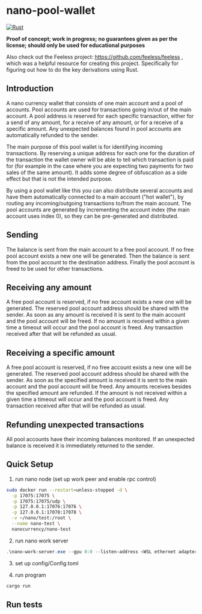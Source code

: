 # nano-pool-wallet

[![Rust](https://github.com/Daan4/nano-pool-wallet/actions/workflows/rust.yml/badge.svg)](https://github.com/Daan4/nano-pool-wallet/actions/workflows/rust.yml)

**Proof of concept; work in progress; no guarantees given as per the license; should only be used for educational purposes**

Also check out the Feeless project: https://github.com/feeless/feeless , which was a helpful resource for creating this project. Specifically for figuring out how to do the key derivations using Rust.

## Introduction

A nano currency wallet that consists of one main account and a pool of accounts. Pool accounts are used for transactions going in/out of the main account. A pool address is reserved for each specific transaction, either for a send of any amount, for a receive of any amount, or for a receive of a specific amount. Any unexpected balances found in pool accounts are automatically refunded to the sender.

The main purpose of this pool wallet is for identifying incoming transactions. By reserving a unique address for each one for the duration of the transaction the wallet owner will be able to tell which transaction is paid for (for example in the case where you are expecting two payments for two sales of the same amount). It adds some degree of obfuscation as a side effect but that is not the intended purpose.

By using a pool wallet like this you can also distribute several accounts and have them automatically connected to a main account ("hot wallet"), by routing any incoming/outgoing transactions to/from the main account. The pool accounts are generated by incrementing the account index (the main account uses index 0), so they can be pre-generated and distributed.

## Sending

The balance is sent from the main account to a free pool account. If no free pool account exists a new one will be generated. Then the balance is sent from the pool account to the destination address. Finally the pool account is freed to be used for other transactions.

## Receiving any amount

A free pool account is reserved, if no free account exists a new one will be generated. The reserved pool account address should be shared with the sender. As soon as any amount is received it is sent to the main account and the pool account will be freed. If no amount is received within a given time a timeout will occur and the pool account is freed. Any transaction received after that will be refunded as usual.

## Receiving a specific amount

A free pool account is reserved, if no free account exists a new one will be generated. The reserved pool account address should be shared with the sender. As soon as the specified amount is received it is sent to the main account and the pool account will be freed. Any amounts receives besides the specified amount are refunded. If the amount is not received within a given time a timeout will occur and the pool account is freed. Any transaction received after that will be refunded as usual.

## Refunding unexpected transactions

All pool accounts have their incoming balances monitored. If an unexpected balance is received it is immediately returned to the sender.

## Quick Setup

1. run nano node (set up work peer and enable rpc control)

```bash
sudo docker run --restart=unless-stopped -d \
  -p 17075:17075 \
  -p 17075:17075/udp \
  -p 127.0.0.1:17076:17076 \
  -p 127.0.0.1:17078:17078 \
  -v ~/nano/test:/root \
  --name nano-test \
  nanocurrency/nano-test
```

2. run nano work server

```powershell
.\nano-work-server.exe --gpu 0:0 --listen-address <WSL ethernet adapter ip>:1000
```

3. set up config/Config.toml

4. run program

```bash
cargo run
```

## Run tests
